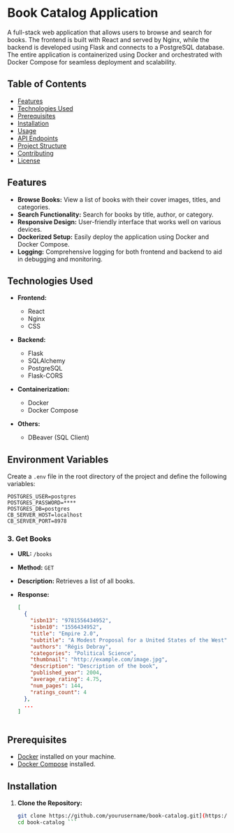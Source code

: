# Book Catalog Application

A full-stack web application that allows users to browse and search for books. The frontend is built with React and served by Nginx, while the backend is developed using Flask and connects to a PostgreSQL database. The entire application is containerized using Docker and orchestrated with Docker Compose for seamless deployment and scalability.

## Table of Contents

- [Features](#features)
- [Technologies Used](#technologies-used)
- [Prerequisites](#prerequisites)
- [Installation](#installation)
- [Usage](#usage)
- [API Endpoints](#api-endpoints)
- [Project Structure](#project-structure)
- [Contributing](#contributing)
- [License](#license)

## Features

- **Browse Books:** View a list of books with their cover images, titles, and categories.
- **Search Functionality:** Search for books by title, author, or category.
- **Responsive Design:** User-friendly interface that works well on various devices.
- **Dockerized Setup:** Easily deploy the application using Docker and Docker Compose.
- **Logging:** Comprehensive logging for both frontend and backend to aid in debugging and monitoring.

## Technologies Used

- **Frontend:**
  - React
  - Nginx
  - CSS

- **Backend:**
  - Flask
  - SQLAlchemy
  - PostgreSQL
  - Flask-CORS

- **Containerization:**
  - Docker
  - Docker Compose

- **Others:**
  - DBeaver (SQL Client)

## Environment Variables

Create a `.env` file in the root directory of the project and define the following variables:

```env
POSTGRES_USER=postgres
POSTGRES_PASSWORD=****
POSTGRES_DB=postgres
CB_SERVER_HOST=localhost
CB_SERVER_PORT=8978
```
### 3. **Get Books**

- **URL:** `/books`
- **Method:** `GET`
- **Description:** Retrieves a list of all books.
- **Response:**

  ```json
  [
    {
      "isbn13": "9781556434952",
      "isbn10": "1556434952",
      "title": "Empire 2.0",
      "subtitle": "A Modest Proposal for a United States of the West",
      "authors": "Régis Debray",
      "categories": "Political Science",
      "thumbnail": "http://example.com/image.jpg",
      "description": "Description of the book",
      "published_year": 2004,
      "average_rating": 4.75,
      "num_pages": 144,
      "ratings_count": 4
    },
    ...
  ]



## Prerequisites

- [Docker](https://www.docker.com/get-started) installed on your machine.
- [Docker Compose](https://docs.docker.com/compose/install/) installed.

## Installation

1. **Clone the Repository:**

   ```bash
   git clone https://github.com/yourusername/book-catalog.git](https://github.com/MykhailoMaidiuk/WEBApplication/tree/mykhailodev
   cd book-catalog ```
